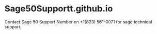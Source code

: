 # Sage50Supportt.github.io
Contact Sage 50 Support Number on +1(833) 561-0071 for sage technical support.
